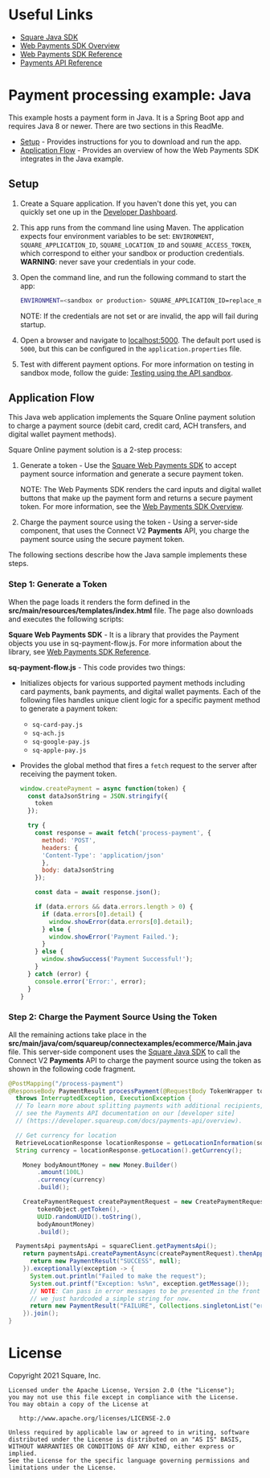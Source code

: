 # Useful Links

- [Square Java SDK](https://developer.squareup.com/docs/sdks/java)
- [Web Payments SDK Overview](https://developer.squareup.com/docs/web-payments/overview)
- [Web Payments SDK Reference](https://developer.squareup.com/reference/sdks/web/payments)
- [Payments API Reference](https://developer.squareup.com/reference/square/payments-api)

# Payment processing example: Java

This example hosts a payment form in Java. It is a Spring Boot app and requires Java 8 or newer. There are two sections in this ReadMe.

- [Setup](#setup) - Provides instructions for you to download and run the app.
- [Application Flow](#application-flow) - Provides an overview of how the Web Payments SDK integrates in the Java example.

## Setup

1. Create a Square application. If you haven't done this yet, you can quickly set one up in the [Developer Dashboard](https://developer.squareup.com/apps).

1. This app runs from the command line using Maven. The application expects four environment variables
to be set: `ENVIRONMENT`, `SQUARE_APPLICATION_ID`, `SQUARE_LOCATION_ID` and `SQUARE_ACCESS_TOKEN`, 
which correspond to either your sandbox or production credentials.
        <b>WARNING</b>: never save your credentials in your code.

1. Open the command line, and run the following command to start the app:

    ```bash
    ENVIRONMENT=<sandbox or production> SQUARE_APPLICATION_ID=replace_me SQUARE_ACCESS_TOKEN=replace_me SQUARE_LOCATION_ID=replace_me mvn spring-boot:run
    ```

    NOTE: If the credentials are not set or are invalid, the app will fail during startup.
    
1. Open a browser and navigate to [localhost:5000](http://localhost:5000). The default port used is `5000`, but this can be configured in the `application.properties` file.

1. Test with different payment options. For more information on testing in sandbox mode, follow the guide: [Testing using the API sandbox](https://developer.squareup.com/docs/testing/sandbox).


## Application Flow

This Java web application implements the Square Online payment solution to charge a payment source (debit card, credit card, ACH transfers, and digital wallet payment methods).

Square Online payment solution is a 2-step process:

1. Generate a token - Use the [Square Web Payments SDK](https://developer.squareup.com/reference/sdks/web/payments) to accept payment source information and generate a secure payment token.

   NOTE: The Web Payments SDK renders the card inputs and digital wallet buttons that make up the payment form and returns a secure payment token. For more information, see the [Web Payments SDK Overview](https://developer.squareup.com/docs/web-payments/overview).

2. Charge the payment source using the token - Using a server-side component, that uses the Connect V2
   **Payments** API, you charge the payment source using the secure payment token.

The following sections describe how the Java sample implements these steps.

### Step 1: Generate a Token

When the page loads it renders the form defined in the **src/main/resources/templates/index.html** file. The page also downloads and executes the following scripts:

**Square Web Payments SDK** - It is a library that provides the Payment objects you use in sq-payment-flow.js. For more information about the library, see [Web Payments SDK Reference](https://developer.squareup.com/reference/sdks/web/payments).

**sq-payment-flow.js** - This code provides two things:

- Initializes objects for various supported payment methods including card payments, bank payments, and digital wallet payments. Each of the following files handles unique client logic for a specific payment method to generate a payment token:

  - `sq-card-pay.js`
  - `sq-ach.js`
  - `sq-google-pay.js`
  - `sq-apple-pay.js`

- Provides the global method that fires a `fetch` request to the server after receiving the payment token.
  ```javascript
  window.createPayment = async function(token) {
    const dataJsonString = JSON.stringify({
      token
    });

    try {
      const response = await fetch('process-payment', {
        method: 'POST',
        headers: {
        'Content-Type': 'application/json'
        },
        body: dataJsonString
      });

      const data = await response.json();

      if (data.errors && data.errors.length > 0) {
        if (data.errors[0].detail) {
          window.showError(data.errors[0].detail);
        } else {
          window.showError('Payment Failed.');
        }
      } else {
        window.showSuccess('Payment Successful!');
      }
    } catch (error) {
      console.error('Error:', error);
    }
  }
  ```

### Step 2: Charge the Payment Source Using the Token

All the remaining actions take place in the **src/main/java/com/squareup/connectexamples/ecommerce/Main.java** file. 
This server-side component uses the [Square Java SDK](https://developer.squareup.com/docs/sdks/java) 
to call the Connect V2 **Payments** API to charge the payment source using the token as shown in the following code fragment.

```java
@PostMapping("/process-payment")
@ResponseBody PaymentResult processPayment(@RequestBody TokenWrapper tokenObject)
  throws InterruptedException, ExecutionException {
  // To learn more about splitting payments with additional recipients,
  // see the Payments API documentation on our [developer site]
  // (https://developer.squareup.com/docs/payments-api/overview).

  // Get currency for location
  RetrieveLocationResponse locationResponse = getLocationInformation(squareClient).get();
  String currency = locationResponse.getLocation().getCurrency();

    Money bodyAmountMoney = new Money.Builder()
        .amount(100L)
        .currency(currency)
        .build();

    CreatePaymentRequest createPaymentRequest = new CreatePaymentRequest.Builder(
        tokenObject.getToken(),
        UUID.randomUUID().toString(),
        bodyAmountMoney)
        .build();

  PaymentsApi paymentsApi = squareClient.getPaymentsApi();
    return paymentsApi.createPaymentAsync(createPaymentRequest).thenApply(result -> {
      return new PaymentResult("SUCCESS", null);
    }).exceptionally(exception -> {
      System.out.println("Failed to make the request");
      System.out.printf("Exception: %s%n", exception.getMessage());
      // NOTE: Can pass in error messages to be presented in the front end. For simplicity,
      // we just hardcoded a simple string for now.
      return new PaymentResult("FAILURE", Collections.singletonList("errorMessage"));
    }).join();
}
```
  

# License

Copyright 2021 Square, Inc.
​
```
Licensed under the Apache License, Version 2.0 (the "License");
you may not use this file except in compliance with the License.
You may obtain a copy of the License at
​
   http://www.apache.org/licenses/LICENSE-2.0
​
Unless required by applicable law or agreed to in writing, software
distributed under the License is distributed on an "AS IS" BASIS,
WITHOUT WARRANTIES OR CONDITIONS OF ANY KIND, either express or implied.
See the License for the specific language governing permissions and
limitations under the License.
```
